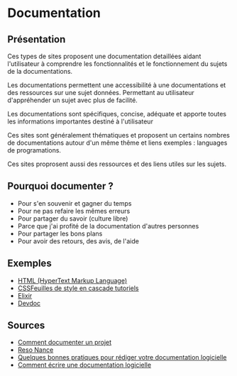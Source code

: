 # Documentation
## Présentation
Ces types de sites proposent une documentation detaillées aidant  l'utilisateur à comprendre les fonctionnalités et le fonctionnement du sujets de la documentations.

Les documentations permettent une accessibilité à une documentations et des ressources sur une sujet données. Permettant au utilisateur d'appréhender un sujet avec plus de facilité.

Les documentations sont spécifiques, concise, adéquate et apporte toutes les informations importantes destiné à l'utilisateur

Ces sites sont généralement thématiques et proposent un certains nombres de documentations autour d'un même thême et liens exemples : languages de programations.

Ces sites proprosent aussi des ressources et des liens utiles sur les sujets.

## Pourquoi documenter ?
- Pour s'en souvenir et gagner du temps
- Pour ne pas refaire les mêmes erreurs
- Pour partager du savoir (culture libre)
- Parce que j'ai profité de la documentation d'autres personnes
- Pour partager les bons plans
- Pour avoir des retours, des avis, de l'aide

## Exemples
- [HTML (HyperText Markup Language)](https://developer.mozilla.org/fr/docs/Web/HTML)
- [CSSFeuilles de style en cascade tutoriels](https://developer.mozilla.org/fr/docs/Web/CSS)
- [Elixir](https://elixir-lang.org/docs.html)
- [Devdoc](https://devdocs.io/)

## Sources
- [Comment documenter un projet](https://volab.github.io/howto_doc/howTo_Doc.html)
- [Reso Nance](https://reso-nance.org/wiki/_media/projets/documentation-fablab.pdf)
- [Quelques bonnes pratiques pour rédiger votre documentation logicielle](https://fr.linkedin.com/pulse/quelques-bonnes-pratiques-pour-r%C3%A9diger-votre-nicolas-philippe)
- [Comment écrire une documentation logicielle](https://fr.wikihow.com/%C3%A9crire-une-documentation-logicielle)
